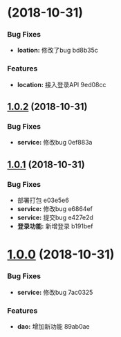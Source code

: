 <a name=""></a>
#  (2018-10-31)


### Bug Fixes

* **loation:** 修改了bug bd8b35c


### Features

* **location:** 接入登录API 9ed08cc



<a name="1.0.2"></a>
## [1.0.2](/compare/1.0.1...1.0.2) (2018-10-31)


### Bug Fixes

* **service:** 修改bug 0ef883a



<a name="1.0.1"></a>
## [1.0.1](/compare/1.0.0...1.0.1) (2018-10-31)


### Bug Fixes

* 部署打包 e03e5e6
* **service:** 修改bug e6864ef
* **service:** 提交bug e427e2d
* **登录功能:** 新增登录 b191bef



<a name="1.0.0"></a>
# [1.0.0](/compare/7ac0325...1.0.0) (2018-10-31)


### Bug Fixes

* **service:** 修改bug 7ac0325


### Features

* **dao:** 增加新功能 89ab0ae



